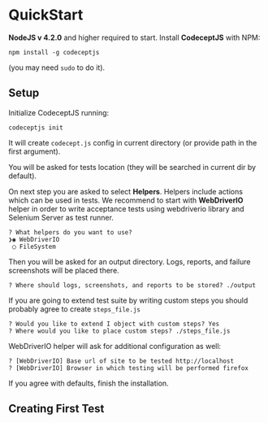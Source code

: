# QuickStart

**NodeJS v 4.2.0** and higher required to start. 
Install **CodeceptJS** with NPM:

```
npm install -g codeceptjs
```

(you may need `sudo` to do it).

## Setup

Initialize CodeceptJS running:

```
codeceptjs init
```

It will create `codecept.js` config in current directory (or provide path in the first argument).

You will be asked for tests location (they will be searched in current dir by default). 

On next step you are asked to select **Helpers**. Helpers include actions which can be used in tests.
We recommend to start with **WebDriverIO** helper in order to write acceptance tests using webdriverio library and Selenium Server as test runner.

```
? What helpers do you want to use? 
❯◉ WebDriverIO
 ◯ FileSystem
```

Then you will be asked for an output directory. Logs, reports, and failure screenshots will be placed there.

```
? Where should logs, screenshots, and reports to be stored? ./output
```

If you are going to extend test suite by writing custom steps you should probably agree to create `steps_file.js`

```
? Would you like to extend I object with custom steps? Yes
? Where would you like to place custom steps? ./steps_file.js
```

WebDriverIO helper will ask for additional configuration as well:

```
? [WebDriverIO] Base url of site to be tested http://localhost
? [WebDriverIO] Browser in which testing will be performed firefox
```

If you agree with defaults, finish the installation.

## Creating First Test


